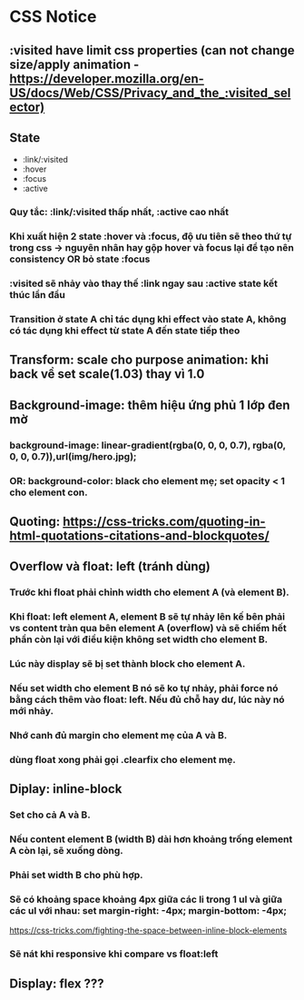 # CSS Notice

## :visited have limit css properties (can not change size/apply animation - <https://developer.mozilla.org/en-US/docs/Web/CSS/Privacy_and_the_:visited_selector)>

## State

- :link/:visited
- :hover
- :focus
- :active

### Quy tắc: :link/:visited thấp nhất, :active cao nhất

### Khi xuất hiện 2 state :hover và :focus, độ ưu tiên sẽ theo thứ tự trong css -> nguyên nhân hay gộp hover và focus lại để tạo nên consistency OR bỏ state :focus

### :visited sẽ nhảy vào thay thế :link ngay sau :active state kết thúc lần đầu

### Transition ở state A chỉ tác dụng khi effect vào state A, không có tác dụng khi effect từ state A đến state tiếp theo

## Transform: scale cho purpose animation: khi back về set scale(1.03) thay vì 1.0

## Background-image: thêm hiệu ứng phủ 1 lớp đen mờ
### background-image: linear-gradient(rgba(0, 0, 0, 0.7), rgba(0, 0, 0, 0.7)),url(img/hero.jpg);

### OR: background-color: black cho element mẹ; set opacity < 1 cho element con.

## Quoting: <https://css-tricks.com/quoting-in-html-quotations-citations-and-blockquotes/>

## Overflow và float: left (tránh dùng)
### Trước khi float phải chỉnh width cho element A (và element B).
### Khi float: left element A, element B sẽ tự nhảy lên kế bên phải vs content tràn qua bên element A (overflow) và sẽ chiếm hết phần còn lại với điều kiện không set width cho element B.

### Lúc này display sẽ bị set thành block cho element A.

### Nếu set width cho element B nó sẽ ko tự nhảy, phải force nó bằng cách thêm vào float: left. Nếu đủ chỗ hay dư, lúc này nó mới nhảy.

### Nhớ canh đủ margin cho element mẹ của A và B.

### dùng float xong phải gọi .clearfix cho element mẹ.

## Diplay: inline-block
### Set cho cả A và B.
### Nếu content element B (width B) dài hơn khoảng trống element A còn lại, sẽ xuống dòng.

### Phải set width B cho phù hợp.

### Sẽ có khoảng space khoảng 4px giữa các li trong 1 ul và giữa các ul với nhau: set margin-right: -4px; margin-bottom: -4px;
<https://css-tricks.com/fighting-the-space-between-inline-block-elements>

### Sẽ nát khi responsive khi compare vs float:left

## Display: flex ???
